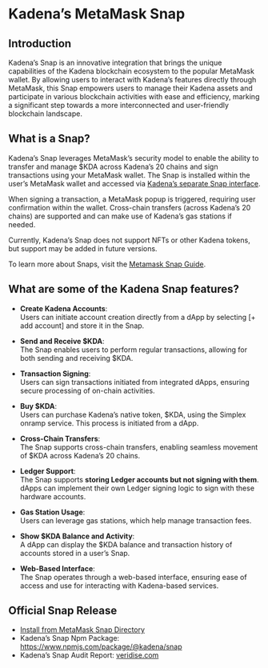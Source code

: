 # Kadena’s MetaMask Snap

## Introduction

Kadena’s Snap is an innovative integration that brings the unique capabilities of the Kadena blockchain ecosystem to the popular MetaMask wallet. By allowing users to interact with Kadena’s features directly through MetaMask, this Snap empowers users to manage their Kadena assets and participate in various blockchain activities with ease and efficiency, marking a significant step towards a more interconnected and user-friendly blockchain landscape.

## What is a Snap?

Kadena’s Snap leverages MetaMask’s security model to enable the ability to transfer and manage $KDA across Kadena’s 20 chains and sign transactions using your MetaMask wallet. The Snap is installed within the user’s MetaMask wallet and accessed via [Kadena’s separate Snap interface](https://wallet.kadena.io).

When signing a transaction, a MetaMask popup is triggered, requiring user confirmation within the wallet. Cross-chain transfers (across Kadena’s 20 chains) are supported and can make use of Kadena’s gas stations if needed.

Currently, Kadena’s Snap does not support NFTs or other Kadena tokens, but support may be added in future versions.

To learn more about Snaps, visit the [Metamask Snap Guide](https://docs.metamask.io/guide/snaps.html).

## What are some of the Kadena Snap features?

- **Create Kadena Accounts**:  
  Users can initiate account creation directly from a dApp by selecting [+ add account] and store it in the Snap.

- **Send and Receive $KDA**:  
  The Snap enables users to perform regular transactions, allowing for both sending and receiving $KDA.

- **Transaction Signing**:  
  Users can sign transactions initiated from integrated dApps, ensuring secure processing of on-chain activities.

- **Buy $KDA**:  
  Users can purchase Kadena’s native token, $KDA, using the Simplex onramp service. This process is initiated from a dApp.

- **Cross-Chain Transfers**:  
  The Snap supports cross-chain transfers, enabling seamless movement of $KDA across Kadena’s 20 chains.

- **Ledger Support**:  
  The Snap supports **storing Ledger accounts but not signing with them**. dApps can implement their own Ledger signing logic to sign with these hardware accounts.

- **Gas Station Usage**:  
  Users can leverage gas stations, which help manage transaction fees.

- **Show $KDA Balance and Activity**:  
  A dApp can display the $KDA balance and transaction history of accounts stored in a user’s Snap.

- **Web-Based Interface**:  
  The Snap operates through a web-based interface, ensuring ease of access and use for interacting with Kadena-based services.

## Official Snap Release

- [Install from MetaMask Snap Directory](https://snaps.metamask.io)
- Kadena’s Snap Npm Package: https://www.npmjs.com/package/@kadena/snap
- Kadena’s Snap Audit Report: [veridise.com](https://veridise.com/wp-content/uploads/2024/10/VAR_Kadena_240909_kadena_snap_V3.pdf)

